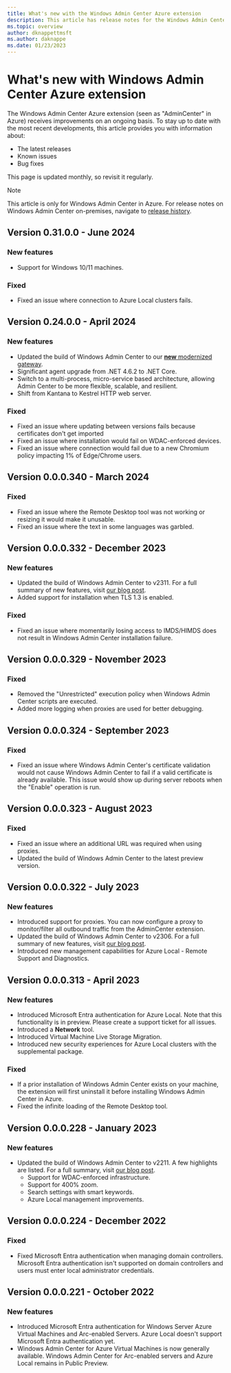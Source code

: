 ```yaml
---
title: What's new with the Windows Admin Center Azure extension
description: This article has release notes for the Windows Admin Center agent for Windows Admin Center in Azure.
ms.topic: overview
author: dknappettmsft
ms.author: daknappe
ms.date: 01/23/2023
---
```


# What's new with Windows Admin Center Azure extension

The Windows Admin Center Azure extension (seen as "AdminCenter" in Azure) receives improvements on an ongoing basis. To stay up to date with the most recent developments, this article provides you with information about:

- The latest releases
- Known issues
- Bug fixes

This page is updated monthly, so revisit it regularly.

> [!NOTE]
> This article is only for Windows Admin Center in Azure. For release notes on Windows Admin Center on-premises, navigate to [release history](/windows-server/manage/windows-admin-center/support/release-history).

## Version 0.31.0.0 - June 2024

### New features
- Support for Windows 10/11 machines.

### Fixed
- Fixed an issue where connection to Azure Local clusters fails.

## Version 0.24.0.0 - April 2024

### New features
- Updated the build of Windows Admin Center to our [**new** modernized gateway](https://aka.ms/WACModernizedGatewayDoc).
- Significant agent upgrade from .NET 4.6.2 to .NET Core.
- Switch to a multi-process, micro-service based architecture, allowing Admin Center to be more flexible, scalable, and resilient.
- Shift from Kantana to Kestrel HTTP web server.

### Fixed
- Fixed an issue where updating between versions fails because certificates don't get imported
- Fixed an issue where installation would fail on WDAC-enforced devices.
- Fixed an issue where connection would fail due to a new Chromium policy impacting 1% of Edge/Chrome users.

## Version 0.0.0.340 - March 2024

### Fixed
- Fixed an issue where the Remote Desktop tool was not working or resizing it would make it unusable.
- Fixed an issue where the text in some languages was garbled.

## Version 0.0.0.332 - December 2023

### New features
- Updated the build of Windows Admin Center to v2311. For a full summary of new features, visit [our blog post](https://aka.ms/wac2311).
- Added support for installation when TLS 1.3 is enabled.

### Fixed
- Fixed an issue where momentarily losing access to IMDS/HIMDS does not result in Windows Admin Center installation failure.

## Version 0.0.0.329 - November 2023

### Fixed
- Removed the "Unrestricted" execution policy when Windows Admin Center scripts are executed.
- Added more logging when proxies are used for better debugging.

## Version 0.0.0.324 - September 2023

### Fixed
- Fixed an issue where Windows Admin Center's certificate validation would not cause Windows Admin Center to fail if a valid certificate is already available. This issue would show up during server reboots when the "Enable" operation is run.

## Version 0.0.0.323 - August 2023

### Fixed
- Fixed an issue where an additional URL was required when using proxies.
- Updated the build of Windows Admin Center to the latest preview version.

## Version 0.0.0.322 - July 2023

### New features
- Introduced support for proxies. You can now configure a proxy to monitor/filter all outbound traffic from the AdminCenter extension.
- Updated the build of Windows Admin Center to v2306. For a full summary of new features, visit [our blog post](https://aka.ms/wac2306).
- Introduced new management capabilities for Azure Local - Remote Support and Diagnostics.

## Version 0.0.0.313 - April 2023

### New features
- Introduced Microsoft Entra authentication for Azure Local. Note that this functionality is in preview. Please create a support ticket for all issues.
- Introduced a **Network** tool.
- Introduced Virtual Machine Live Storage Migration.
- Introduced new security experiences for Azure Local clusters with the supplemental package.

### Fixed
- If a prior installation of Windows Admin Center exists on your machine, the extension will first uninstall it before installing Windows Admin Center in Azure.
- Fixed the infinite loading of the Remote Desktop tool.

## Version 0.0.0.228 - January 2023

### New features
- Updated the build of Windows Admin Center to v2211. A few highlights are listed. For a full summary, visit [our blog post](https://aka.ms/wac2211).
    - Support for WDAC-enforced infrastructure.
    - Support for 400% zoom.
    - Search settings with smart keywords.
    - Azure Local management improvements.

## Version 0.0.0.224 - December 2022

### Fixed

- Fixed Microsoft Entra authentication when managing domain controllers. Microsoft Entra authentication isn't supported on domain controllers and users must enter local administrator credentials.

## Version 0.0.0.221 - October 2022

### New features

- Introduced Microsoft Entra authentication for Windows Server Azure Virtual Machines and Arc-enabled Servers. Azure Local doesn't support Microsoft Entra authentication yet.
- Windows Admin Center for Azure Virtual Machines is now generally available. Windows Admin Center for Arc-enabled servers and Azure Local remains in Public Preview.
